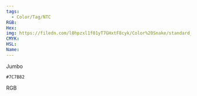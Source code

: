 ```yaml
---
tags:
  - Color/Tag/NTC
RGB:
Hex:
img: https://filedn.com/l0hpzxl1f01yT7GHxtF8cyk/Color%20Snake/standard_csv_to_svg//7C7B82.svg
CMYK:
HSL:
Name:
---
```

Jumbo
```palette
#7C7B82
```
RGB
